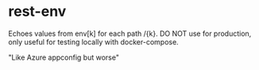 # rest-env
Echoes values from env[k] for each path /{k}. DO NOT use for production, only useful for testing locally with docker-compose.

"Like Azure appconfig but worse"
